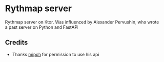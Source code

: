 # Rythmap server
Rythmap server on Ktor. Was influenced by Alexander Pervushin, who wrote a past server on Python and FastAPI

## Credits
- Thanks [mipoh](https://github.com/MIPOHBOPOHIH) for permission to use his api
